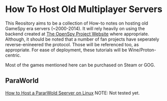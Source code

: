 # How To Host Old Multiplayer Servers
This Reository aims to be a collection of How-to notes on hosting old GameSpy era servers (~2000-2014). It will rely heavily on using the backend created at [The OpenSpy Project Website](http://beta.openspy.net/en/) where appropriate. Although, it should be noted that a number of fan projects have seperately reverse-enineered the protocol. Those will be referenced too, as appropriate. For ease of deployment, these tutorials will be Wine/Proton-centric.

Most of the games mentioned here can be purchased on Steam or GOG. 

## ParaWorld
[How to Host a PararWold Seerver on Linux](https://cetteup.com/355/how-to-host-a-dedicated-paraworld-server-listed-on-openspy/) NOTE: Not tested yet.
